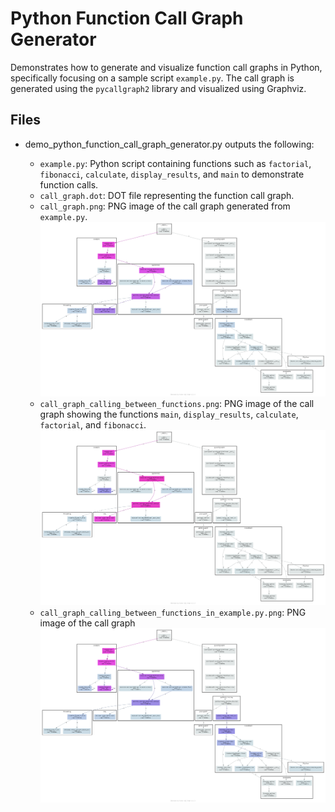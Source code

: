 # Python Function Call Graph Generator

Demonstrates how to generate and visualize function call graphs in Python, specifically focusing on a sample script `example.py`. The call graph is generated using the `pycallgraph2` library and visualized using Graphviz.

## Files
- demo_python_function_call_graph_generator.py outputs the following:

	- `example.py`: Python script containing functions such as `factorial`, `fibonacci`, `calculate`, `display_results`, and `main` to demonstrate function calls.
	- `call_graph.dot`: DOT file representing the function call graph.
	- `call_graph.png`: PNG image of the call graph generated from `example.py`.
![PNG image of the call graph](call_graph.png)
	- `call_graph_calling_between_functions.png`: PNG image of the call graph showing the functions `main`, `display_results`, `calculate`, `factorial`, and `fibonacci`.
![PNG image of the call graph](call_graph_calling_between_functions.png)
	- `call_graph_calling_between_functions_in_example.py.png`: PNG image of the call graph
![PNG image of the call graph](call_graph_calling_between_functions_in_example.py.png)

